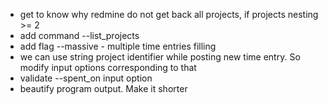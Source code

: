 * get to know why redmine do not get back all projects, if projects nesting >= 2
* add command --list_projects
* add flag --massive - multiple time entries filling
* we can use string project identifier while posting new time entry. So modify input options
corresponding to that
* validate --spent_on input option
* beautify program output. Make it shorter

